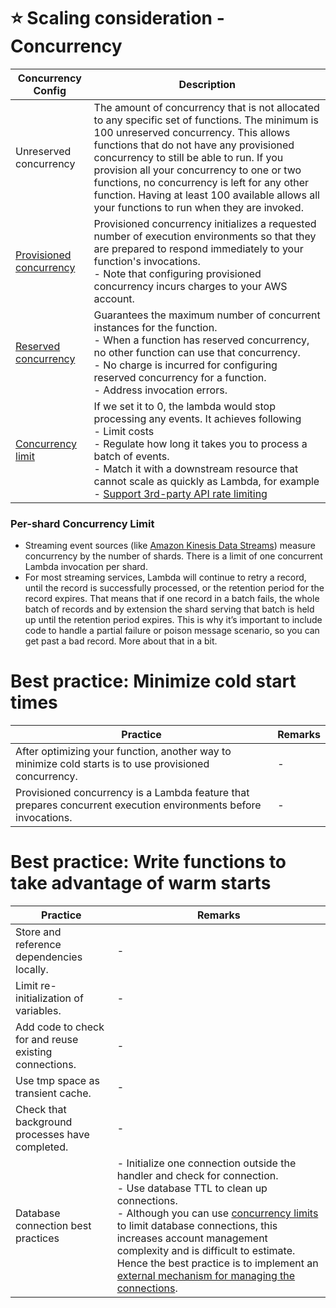 # :star: Scaling consideration - Concurrency

| Concurrency Config                                                                                         | Description                                                                                                                                                                                                                                                                                                                                                                                                                  |
|----------------------------------------------------------------------------------------------------------------|------------------------------------------------------------------------------------------------------------------------------------------------------------------------------------------------------------------------------------------------------------------------------------------------------------------------------------------------------------------------------------------------------------------------------|
| Unreserved concurrency                                                                                         | The amount of concurrency that is not allocated to any specific set of functions. The minimum is 100 unreserved concurrency. This allows functions that do not have any provisioned concurrency to still be able to run. If you provision all your concurrency to one or two functions, no concurrency is left for any other function. Having at least 100 available allows all your functions to run when they are invoked. |
| [Provisioned concurrency](https://docs.aws.amazon.com/lambda/latest/dg/provisioned-concurrency.html)           | Provisioned concurrency initializes a requested number of execution environments so that they are prepared to respond immediately to your function's invocations. <br/>- Note that configuring provisioned concurrency incurs charges to your AWS account.                                                                                                                                                                   |
| [Reserved concurrency](https://docs.aws.amazon.com/lambda/latest/dg/configuration-concurrency.html)            | Guarantees the maximum number of concurrent instances for the function. <br/>- When a function has reserved concurrency, no other function can use that concurrency. <br/>- No charge is incurred for configuring reserved concurrency for a function.<br/>- Address invocation errors.                                                                                                                                      |
| [Concurrency limit](https://aws.amazon.com/premiumsupport/knowledge-center/lambda-concurrency-limit-increase/) | If we set it to 0, the lambda would stop processing any events. It achieves following<br/>- Limit costs<br/>- Regulate how long it takes you to process a batch of events.<br/>- Match it with a downstream resource that cannot scale as quickly as Lambda, for example - [Support 3rd-party API rate limiting](https://aws.amazon.com/blogs/architecture/rate-limiting-strategies-for-serverless-applications/)            |

### Per-shard Concurrency Limit
- Streaming event sources (like [Amazon Kinesis Data Streams](../../5_MessageBrokerServices/AmazonKinesisDataStreams.md)) measure concurrency by the number of shards. There is a limit of one concurrent Lambda invocation per shard.
- For most streaming services, Lambda will continue to retry a record, until the record is successfully processed, or the retention period for the record expires. That means that if one record in a batch fails, the whole batch of records and by extension the shard serving that batch is held up until the retention period expires. This is why it’s important to include code to handle a partial failure or poison message scenario, so you can get past a bad record. More about that in a bit.

# Best practice: Minimize cold start times

| Practice                                                                                                        | Remarks |
|-----------------------------------------------------------------------------------------------------------------|---------|
| After optimizing your function, another way to minimize cold starts is to use provisioned concurrency.          | -       |
| Provisioned concurrency is a Lambda feature that prepares concurrent execution environments before invocations. | -       |

# Best practice: Write functions to take advantage of warm starts

| Practice                                              | Remarks                                                                                                                                                                                                                                                                                                                                                                                                                                                       |
|-------------------------------------------------------|---------------------------------------------------------------------------------------------------------------------------------------------------------------------------------------------------------------------------------------------------------------------------------------------------------------------------------------------------------------------------------------------------------------------------------------------------------------|
| Store and reference dependencies locally.             | -                                                                                                                                                                                                                                                                                                                                                                                                                                                             |
| Limit re-initialization of variables.                 | -                                                                                                                                                                                                                                                                                                                                                                                                                                                             |
| Add code to check for and reuse existing connections. | -                                                                                                                                                                                                                                                                                                                                                                                                                                                             |
| Use tmp space as transient cache.                     | -                                                                                                                                                                                                                                                                                                                                                                                                                                                             |
| Check that background processes have completed.       | -                                                                                                                                                                                                                                                                                                                                                                                                                                                             |
| Database connection best practices                    | - Initialize one connection outside the handler and check for connection.<br/>- Use database TTL to clean up connections.<br/>- Although you can use [concurrency limits]() to limit database connections, this increases account management complexity and is difficult to estimate. Hence the best practice is to implement an [external mechanism for managing the connections](https://docs.aws.amazon.com/lambda/latest/dg/configuration-database.html). |